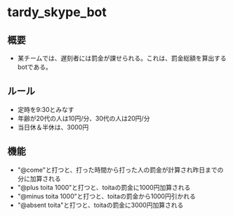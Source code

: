 tardy_skype_bot
===============

概要
------

* 某チームでは、遅刻者には罰金が課せられる。これは、罰金総額を算出するbotである。

ルール
------

* 定時を9:30とみなす
* 年齢が20代の人は10円/分、30代の人は20円/分
* 当日休＆半休は、3000円

機能
----

* "@come"と打つと、打った時間から打った人の罰金が計算され昨日までの分に加算される
* "@plus toita 1000"と打つと、toitaの罰金に1000円加算される
* "@minus toita 1000"と打つと、toitaの罰金から1000円引かれる
* "@absent toita"と打つと、toitaの罰金に3000円加算される
